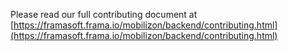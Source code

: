 Please read our full contributing document at [https://framasoft.frama.io/mobilizon/backend/contributing.html](https://framasoft.frama.io/mobilizon/backend/contributing.html)
